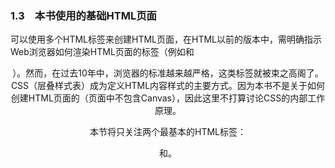 ### 1.3　本书使用的基础HTML页面

可以使用多个HTML标签来创建HTML页面，在HTML以前的版本中，需明确指示Web浏览器如何渲染HTML页面的标签（例如<font>和<center>）。然而，在过去10年中，浏览器的标准越来越严格，这类标签就被束之高阁了。CSS（层叠样式表）成为定义HTML内容样式的主要方式。因为本书不是关于如何创建HTML页面的（页面中不包含Canvas），因此这里不打算讨论CSS的内部工作原理。

本节将只关注两个最基本的HTML标签：<div>和<canvas>。

